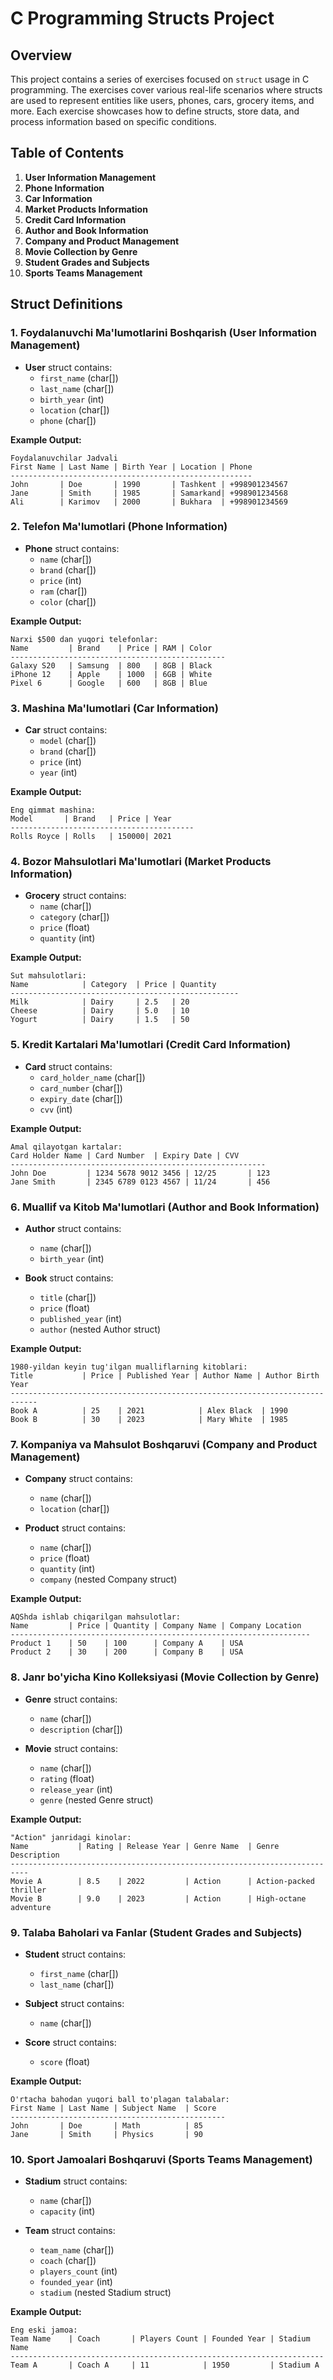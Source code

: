# C Programming Structs Project

## Overview

This project contains a series of exercises focused on `struct` usage in C programming. The exercises cover various real-life scenarios where structs are used to represent entities like users, phones, cars, grocery items, and more. Each exercise showcases how to define structs, store data, and process information based on specific conditions.

## Table of Contents

1. **User Information Management**
2. **Phone Information**
3. **Car Information**
4. **Market Products Information**
5. **Credit Card Information**
6. **Author and Book Information**
7. **Company and Product Management**
8. **Movie Collection by Genre**
9. **Student Grades and Subjects**
10. **Sports Teams Management**

## Struct Definitions

### 1. Foydalanuvchi Ma'lumotlarini Boshqarish (User Information Management)

- **User** struct contains:
  - `first_name` (char[])
  - `last_name` (char[])
  - `birth_year` (int)
  - `location` (char[])
  - `phone` (char[])

**Example Output:**

```
Foydalanuvchilar Jadvali
First Name | Last Name | Birth Year | Location | Phone
------------------------------------------------------
John       | Doe       | 1990       | Tashkent | +998901234567
Jane       | Smith     | 1985       | Samarkand| +998901234568
Ali        | Karimov   | 2000       | Bukhara  | +998901234569
```

### 2. Telefon Ma'lumotlari (Phone Information)

- **Phone** struct contains:
  - `name` (char[])
  - `brand` (char[])
  - `price` (int)
  - `ram` (char[])
  - `color` (char[])

**Example Output:**

```
Narxi $500 dan yuqori telefonlar:
Name         | Brand    | Price | RAM | Color
------------------------------------------------
Galaxy S20   | Samsung  | 800   | 8GB | Black
iPhone 12    | Apple    | 1000  | 6GB | White
Pixel 6      | Google   | 600   | 8GB | Blue
```

### 3. Mashina Ma'lumotlari (Car Information)

- **Car** struct contains:
  - `model` (char[])
  - `brand` (char[])
  - `price` (int)
  - `year` (int)

**Example Output:**

```
Eng qimmat mashina:
Model       | Brand   | Price | Year
-----------------------------------------
Rolls Royce | Rolls   | 150000| 2021
```

### 4. Bozor Mahsulotlari Ma'lumotlari (Market Products Information)

- **Grocery** struct contains:
  - `name` (char[])
  - `category` (char[])
  - `price` (float)
  - `quantity` (int)

**Example Output:**

```
Sut mahsulotlari:
Name            | Category  | Price | Quantity
---------------------------------------------------
Milk            | Dairy     | 2.5   | 20
Cheese          | Dairy     | 5.0   | 10
Yogurt          | Dairy     | 1.5   | 50
```

### 5. Kredit Kartalari Ma'lumotlari (Credit Card Information)

- **Card** struct contains:
  - `card_holder_name` (char[])
  - `card_number` (char[])
  - `expiry_date` (char[])
  - `cvv` (int)

**Example Output:**

```
Amal qilayotgan kartalar:
Card Holder Name | Card Number  | Expiry Date | CVV
---------------------------------------------------------
John Doe         | 1234 5678 9012 3456 | 12/25       | 123
Jane Smith       | 2345 6789 0123 4567 | 11/24       | 456
```

### 6. Muallif va Kitob Ma'lumotlari (Author and Book Information)

- **Author** struct contains:
  - `name` (char[])
  - `birth_year` (int)

- **Book** struct contains:
  - `title` (char[])
  - `price` (float)
  - `published_year` (int)
  - `author` (nested Author struct)

**Example Output:**

```
1980-yildan keyin tug'ilgan mualliflarning kitoblari:
Title           | Price | Published Year | Author Name | Author Birth Year
----------------------------------------------------------------------------
Book A          | 25    | 2021            | Alex Black  | 1990
Book B          | 30    | 2023            | Mary White  | 1985
```

### 7. Kompaniya va Mahsulot Boshqaruvi (Company and Product Management)

- **Company** struct contains:
  - `name` (char[])
  - `location` (char[])

- **Product** struct contains:
  - `name` (char[])
  - `price` (float)
  - `quantity` (int)
  - `company` (nested Company struct)

**Example Output:**

```
AQShda ishlab chiqarilgan mahsulotlar:
Name         | Price | Quantity | Company Name | Company Location
-------------------------------------------------------------------
Product 1    | 50    | 100      | Company A    | USA
Product 2    | 30    | 200      | Company B    | USA
```

### 8. Janr bo'yicha Kino Kolleksiyasi (Movie Collection by Genre)

- **Genre** struct contains:
  - `name` (char[])
  - `description` (char[])

- **Movie** struct contains:
  - `name` (char[])
  - `rating` (float)
  - `release_year` (int)
  - `genre` (nested Genre struct)

**Example Output:**

```
"Action" janridagi kinolar:
Name           | Rating | Release Year | Genre Name  | Genre Description
--------------------------------------------------------------------------
Movie A        | 8.5    | 2022         | Action      | Action-packed thriller
Movie B        | 9.0    | 2023         | Action      | High-octane adventure
```

### 9. Talaba Baholari va Fanlar (Student Grades and Subjects)

- **Student** struct contains:
  - `first_name` (char[])
  - `last_name` (char[])

- **Subject** struct contains:
  - `name` (char[])

- **Score** struct contains:
  - `score` (float)

**Example Output:**

```
O'rtacha bahodan yuqori ball to'plagan talabalar:
First Name | Last Name | Subject Name  | Score
------------------------------------------------
John       | Doe       | Math          | 85
Jane       | Smith     | Physics       | 90
```

### 10. Sport Jamoalari Boshqaruvi (Sports Teams Management)

- **Stadium** struct contains:
  - `name` (char[])
  - `capacity` (int)

- **Team** struct contains:
  - `team_name` (char[])
  - `coach` (char[])
  - `players_count` (int)
  - `founded_year` (int)
  - `stadium` (nested Stadium struct)

**Example Output:**

```
Eng eski jamoa:
Team Name    | Coach       | Players Count | Founded Year | Stadium Name
----------------------------------------------------------------------
Team A       | Coach A     | 11            | 1950         | Stadium A
```
